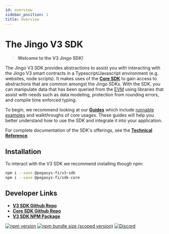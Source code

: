 ```yaml
---
id: overview
sidebar_position: 1
title: Overview
---
```

# The Jingo V3 SDK

> **Welcome to the V3 Jingo SDK!**

The Jingo V3 SDK provides abstractions to assist you with interacting with the Jingo V3 smart contracts in a Typescript/Javascript environment (e.g. websites, node scripts). It makes uses of the [**Core SDK**](../core/overview.md) to gain access to abstractions that are common amongst the Jingo SDKs. With the SDK, you can manipulate data that has been queried from the [EVM](https://ethereum.org/en/developers/docs/evm/) using libraries that assist with needs such as data modeling, protection from rounding errors, and compile time enforced typing.

To begin, we recommend looking at our [**Guides**](./guides/01-background.md) which include [runnable examples](https://github.com/Jingo/examples/tree/main/v3-sdk) and walkthroughs of core usages. These guides will help you better understand how to use the SDK and integrate it into your application.

For complete documentation of the SDK's offerings, see the [**Technical Reference**](./reference/overview.md).

## Installation

To interact with the V3 SDK we recommend installing though npm:

```bash
npm i --save @pegasys-fi/v3-sdk
npm i --save @pegasys-fi/sdk-core
```

## Developer Links

- [**V3 SDK Github Repo**](https://github.com/Jingo-Finance/v3-sdk)
- [**Core SDK Github Repo**](https://github.com/Jingo-Finance/sdk-core)
- [**V3 SDK NPM Package**](https://www.npmjs.com/package/@pollum-io/v3-sdk)

[![npm version](https://img.shields.io/npm/v/@pegasys-fi/v3-sdk/latest.svg)](https://www.npmjs.com/package/@pollum-io/v3-sdk/v/latest)
[![npm bundle size (scoped version)](https://img.shields.io/bundlephobia/minzip/@pegasys-fi/v3-sdk/latest.svg)](https://bundlephobia.com/result?p=@pollum-io/v3-sdk@latest)
[![Discord](https://img.shields.io/badge/discord-join%20chat-blue.svg)](https://discord.com/channels/597638925346930701/607978109089611786)
